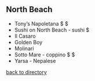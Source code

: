 ## North Beach
- Tony’s Napoletana $ $
- Sushi on North Beach - sushi $
- Il Casaro
- Golden Boy
- Molinari
- Sotto Mare - coppino $ $
- Yarsa - Nepalese


[back to directory](README.md)
